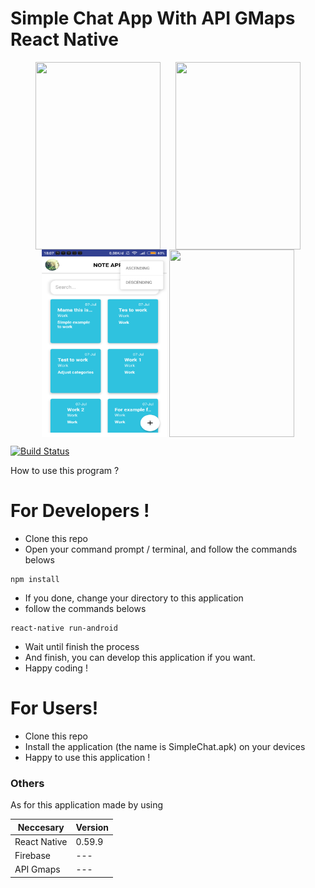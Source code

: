 # Simple Chat App With API GMaps React Native

<p align="center">
    <img src="https://github.com/maslow123/SimpleChatWithApiGmaps/blob/master/20190722_070546.gif?raw=true" width=200 height=300 align="center" style="margin-right:20px"/>
    <img src="https://github.com/maslow123/SimpleChatWithApiGmaps/blob/master/20190722_070813.gif?raw=true" width=200 height=300 align="center"/>
    <img src="https://github.com/maslow123/Simple-Notes-React-Native-with-REST-API/blob/master/Screenshot_2019-07-07-18-07-52-560_com.practice.png" width=200 height=300 align="center"/>
    <img src="https://github.com/maslow123/SimpleChatWithApiGmaps/blob/master/20190722_071207.gif?raw=true" width=200 height=300 align="center"/>
</p>

[![Build Status](https://travis-ci.org/joemccann/dillinger.svg?branch=master)](https://travis-ci.org/joemccann/dillinger)

How to use this program ?
# For Developers !
  - Clone this repo
  - Open your command prompt / terminal, and follow the commands belows
  ``` 
  npm install
  ```
  - If you done, change your directory to this application
  - follow the commands belows
  ``` 
  react-native run-android
  ```
  - Wait until finish the process
  - And finish, you can develop this application if you want.
  - Happy coding !

# For Users!

  - Clone this repo
  - Install the application (the name is SimpleChat.apk) on your devices
  - Happy to use this application !



### Others
As for this application made by using

| Neccesary | Version |
| ------ | ------ |
| React Native | 0.59.9 |
| Firebase | --- |
| API Gmaps | --- |




